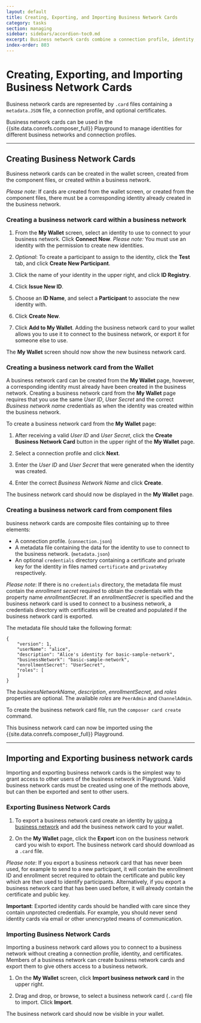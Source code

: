 ```yaml
---
layout: default
title: Creating, Exporting, and Importing Business Network Cards
category: tasks
section: managing
sidebar: sidebars/accordion-toc0.md
excerpt: Business network cards combine a connection profile, identity, and certificates to allow a connection to a business network in Hyperledger Composer Playground. Business network cards can be [created, exported and imported](./id-cards-playground.html) from the **My Wallet** page in Hyperledger Composer Playground.
index-order: 803
---
```



# Creating, Exporting, and Importing Business Network Cards

Business network cards are represented by `.card` files containing a `metadata.JSON` file, a connection profile, and optional certificates.

Business network cards can be used in the {{site.data.conrefs.composer_full}} Playground to manage identities for different business networks and connection profiles.

---

## Creating Business Network Cards

Business network cards can be created in the wallet screen, created from the component files, or created within a business network.

_Please note_: If cards are created from the wallet screen, or created from the component files, there must be a corresponding identity already created in the business network.


### Creating a business network card within a business network

1. From the **My Wallet** screen, select an identity to use to connect to your business network. Click **Connect Now**. _Please note:_ You must use an identity with the permission to create new identities.

2. _Optional_: To create a participant to assign to the identity, click the **Test** tab, and click **Create New Participant**.

3. Click the name of your identity in the upper right, and click **ID Registry**.

4. Click **Issue New ID**.

5. Choose an **ID Name**, and select a **Participant** to associate the new identity with.

6. Click **Create New**.

7. Click **Add to My Wallet**. Adding the business network card to your wallet allows you to use it to connect to the business network, or export it for someone else to use.

The **My Wallet** screen should now show the new business network card.

### Creating a business network card from the Wallet

A business network card can be created from the **My Wallet** page, however, a corresponding identity must already have been created in the business network. Creating a business network card from the **My Wallet** page requires that you use the same _User ID_, _User Secret_ and the correct _Business network name_ credentials as when the identity was created within the business network.

To create a business network card from the **My Wallet** page:

1. After receiving a valid _User ID_ and _User Secret_, click the **Create Business Network Card** button in the upper right of the **My Wallet** page.

2. Select a connection profile and click **Next**.

3. Enter the _User ID_ and _User Secret_ that were generated when the identity was created.

4. Enter the correct _Business Network Name_ and click **Create**.

The business network card should now be displayed in the **My Wallet** page.


### Creating a business network card from component files

business network cards are composite files containing up to three elements:

- A connection profile. (`connection.json`)
- A metadata file containing the data for the identity to use to connect to the business network. (`metadata.json`)
- An optional `credentials` directory containing a certificate and private key for the identity in files named `certificate` and `privateKey` respectively.

_Please note_: If there is no `credentials` directory, the metadata file must contain the _enrollment secret_ required to obtain the credentials with the property name _enrollmentSecret_. If an _enrollmentSecret_ is specified and the business network card is used to connect to a business network, a credentials directory with certificates will be created and populated if the business network card is exported.

The metadata file should take the following format:

```
{
    "version": 1,
    "userName": "alice",
    "description": "Alice's identity for basic-sample-network",
    "businessNetwork": "basic-sample-network",
    "enrollmentSecret": "UserSecret",
    "roles": [
    ]
}
```

The _businessNetworkName_, _description_, _enrollmentSecret_, and _roles_ properties are optional. The available _roles_ are `PeerAdmin` and `ChannelAdmin`.

To create the business network card file, run the `composer card create` command.

This business network card can now be imported using the {{site.data.conrefs.composer_full}} Playground.

---

## Importing and Exporting business network cards

Importing and exporting business network cards is the simplest way to grant access to other users of the business network in Playground. Valid business network cards must be created using one of the methods above, but can then be exported and sent to other users.

### Exporting Business Network Cards

1. To export a business network card create an identity by [using a business network](#creating-an-id-card-within-a-business-network) and add the business network card to your wallet.

2. On the **My Wallet** page, click the **Export** icon on the business network card you wish to export. The business network card should download as a `.card` file.

_Please note_: If you export a business network card that has never been used, for example to send to a new participant, it will contain the enrollment ID and enrollment secret required to obtain the certificate and public key which are then used to identify participants. Alternatively, if you export a business network card that has been used before, it will already contain the certificate and public key.

**Important**: Exported identity cards should be handled with care since they contain unprotected credentials. For example, you should never send identity cards via email or other unencrypted means of communication.

### Importing Business Network Cards

Importing a business network card allows you to connect to a business network without creating a connection profile, identity, and certificates. Members of a business network can create business network cards and export them to give others access to a business network.

1. On the **My Wallet** screen, click **Import business network card** in the upper right.

2. Drag and drop, or browse, to select a business network card (`.card`) file to import. Click **Import**.

The business network card should now be visible in your wallet.

